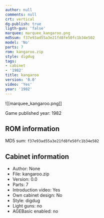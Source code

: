 ```yaml
---
author: null
comments: null
crt: vertical
dg-publish: true
ligth-gun: 'false'
marquee: marquee_kangaroo.png
md5sum: f37e93ad55a3e21fd8fe50fc1b34e502
model: 'No'
parts: 7
rom: kangaroo.zip
style: digdug
tags:
- cabinet
- '1982'
title: kangaroo
version: '0.0'
video: 'Yes'
year: '1982'
---
```


![[marquee_kangaroo.png]]

Game published year: 1982

## ROM information

MD5 sum: `f37e93ad55a3e21fd8fe50fc1b34e502` 

## Cabinet information

- Author: None
- File: kangaroo.zip
- Version: 0.0
- Parts: 7
- Introduction video: Yes
- Own cabinet design: No
- Style: digdug
- Light guns: no
- AGEBasic enabled: no

